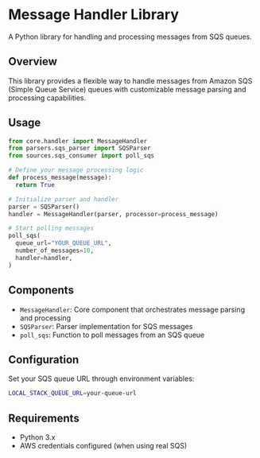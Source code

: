 # Message Handler Library

A Python library for handling and processing messages from SQS queues.

## Overview

This library provides a flexible way to handle messages from Amazon SQS (Simple Queue Service) queues with customizable message parsing and processing capabilities.

## Usage

```python
from core.handler import MessageHandler
from parsers.sqs_parser import SQSParser
from sources.sqs_consumer import poll_sqs

# Define your message processing logic
def process_message(message):
  return True

# Initialize parser and handler
parser = SQSParser()
handler = MessageHandler(parser, processor=process_message)

# Start polling messages
poll_sqs(
  queue_url="YOUR_QUEUE_URL",
  number_of_messages=10,
  handler=handler,
)
```

## Components

- `MessageHandler`: Core component that orchestrates message parsing and processing
- `SQSParser`: Parser implementation for SQS messages
- `poll_sqs`: Function to poll messages from an SQS queue

## Configuration

Set your SQS queue URL through environment variables:

```bash
LOCAL_STACK_QUEUE_URL=your-queue-url
```

## Requirements

- Python 3.x
- AWS credentials configured (when using real SQS)
